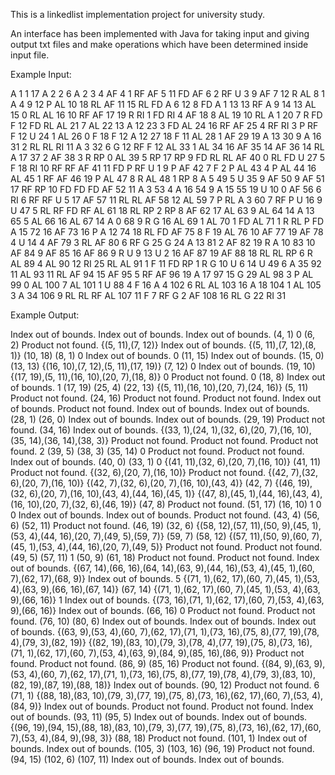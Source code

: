 This is a linkedlist implementation project for university study. 

An interface has been implemented with Java for taking input and giving output txt files and make operations which have been determined inside input file.


Example Input: 


A 1 1 17
A 2 2 6
A 2 3 4
AF 4 1
RF
AF 5 11
FD
AF 6 2
RF
U 3 9
AF 7 12
R
AL 8 1
A 4 9 12
P
AL 10 18
RL
AF 11 15
RL
FD
A 6 12 8
FD
A 1 13 13
RF
A 9 14 13
AL 15 0
RL
AL 16 10
RF
AF 17 19
R
RI 1
FD
RI 4
AF 18 8
AL 19 10
RL
A 1 20 7
R
FD
F 12
FD
RL
AL 21 7
AL 22 13
A 12 23 3
FD
AL 24 16
RF
AF 25 4
RF
RI 3
P
RF
F 12
U 24 1
AL 26 0
F 18
F 12
A 12 27 18
F 11
AL 28 1
AF 29 19
A 13 30 9
A 16 31 2
RL
RL
RI 11
A 3 32 6
G 12
RF
F 12
AL 33 1
AL 34 16
AF 35 14
AF 36 14
RL
A 17 37 2
AF 38 3
R
RP 0
AL 39 5
RP 17
RP 9
FD
RL
RL
AF 40 0
RL
FD
U 27 5
F 18
RI 10
RF
RF
AF 41 11
FD
P
RF
U 1 9
P
AF 42 7
F 2
P
AL 43 4
P
AL 44 16
AL 45 1
RF
AF 46 19
P
AL 47 8
R
AL 48 1
RP 8
A 5 49 5
U 35 9
AF 50 9
AF 51 17
RF
RP 10
FD
FD
FD
AF 52 11
A 3 53 4
A 16 54 9
A 15 55 19
U 10 0
AF 56 6
RI 6
RF
RF
U 5 17
AF 57 11
RL
RL
AF 58 12
AL 59 7
P
RL
A 3 60 7
RF
P
U 16 9
U 47 5
RL
RF
FD
RF
AL 61 18
RL
RP 2
RP 8
AF 62 17
AL 63 9
AL 64 14
A 13 65 5
AL 66 16
AL 67 14
A 0 68 9
R
G 16
AL 69 1
AL 70 1
FD
AL 71 1
R
RL
P
FD
A 15 72 16
AF 73 16
P
A 12 74 18
RL
FD
AF 75 8
F 19
AL 76 10
AF 77 19
AF 78 4
U 14 4
AF 79 3
RL
AF 80 6
RF
G 25
G 24
A 13 81 2
AF 82 19
R
A 10 83 10
AF 84 9
AF 85 16
AF 86 9
R
U 9 13
U 2 16
AF 87 19
AF 88 18
RL
RL
RP 6
R
AL 89 4
AL 90 12
RI 25
RL
AL 91 1
F 11
FD
RP 1
R
G 10
U 6 14
U 49 6
A 35 92 11
AL 93 11
RL
AF 94 15
AF 95 5
RF
AF 96 19
A 17 97 15
G 29
AL 98 3
P
AL 99 0
AL 100 7
AL 101 1
U 88 4
F 16
A 4 102 6
RL
AL 103 16
A 18 104 1
AL 105 3
A 34 106 9
RL
RL
RF
AL 107 11
F 7
RF
G 2
AF 108 16
RL
G 22
RI 31


Example Output:

Index out of bounds.
Index out of bounds.
Index out of bounds.
(4, 1)
0
(6, 2)
Product not found.
{(5, 11),(7, 12)}
Index out of bounds.
{(5, 11),(7, 12),(8, 1)}
(10, 18)
(8, 1)
0
Index out of bounds.
0
(11, 15)
Index out of bounds.
(15, 0)
(13, 13)
{(16, 10),(7, 12),(5, 11),(17, 19)}
(7, 12)
0
Index out of bounds.
(19, 10)
{(17, 19),(5, 11),(16, 10),(20, 7),(18, 8)}
0
Product not found.
0
(18, 8)
Index out of bounds.
1
(17, 19)
(25, 4)
(22, 13)
{(5, 11),(16, 10),(20, 7),(24, 16)}
(5, 11)
Product not found.
(24, 16)
Product not found.
Product not found.
Index out of bounds.
Product not found.
Index out of bounds.
Index out of bounds.
(28, 1)
(26, 0)
Index out of bounds.
Index out of bounds.
(29, 19)
Product not found.
(34, 16)
Index out of bounds.
{(33, 1),(24, 1),(32, 6),(20, 7),(16, 10),(35, 14),(36, 14),(38, 3)}
Product not found.
Product not found.
Product not found.
2
(39, 5)
(38, 3)
(35, 14)
0
Product not found.
Product not found.
Index out of bounds.
(40, 0)
(33, 1)
0
{(41, 11),(32, 6),(20, 7),(16, 10)}
(41, 11)
Product not found.
{(32, 6),(20, 7),(16, 10)}
Product not found.
{(42, 7),(32, 6),(20, 7),(16, 10)}
{(42, 7),(32, 6),(20, 7),(16, 10),(43, 4)}
(42, 7)
{(46, 19),(32, 6),(20, 7),(16, 10),(43, 4),(44, 16),(45, 1)}
{(47, 8),(45, 1),(44, 16),(43, 4),(16, 10),(20, 7),(32, 6),(46, 19)}
(47, 8)
Product not found.
(51, 17)
(16, 10)
1
0
0
Index out of bounds.
Index out of bounds.
Product not found.
(43, 4)
(56, 6)
(52, 11)
Product not found.
(46, 19)
(32, 6)
{(58, 12),(57, 11),(50, 9),(45, 1),(53, 4),(44, 16),(20, 7),(49, 5),(59, 7)}
(59, 7)
(58, 12)
{(57, 11),(50, 9),(60, 7),(45, 1),(53, 4),(44, 16),(20, 7),(49, 5)}
Product not found.
Product not found.
(49, 5)
(57, 11)
1
(50, 9)
(61, 18)
Product not found.
Product not found.
Index out of bounds.
{(67, 14),(66, 16),(64, 14),(63, 9),(44, 16),(53, 4),(45, 1),(60, 7),(62, 17),(68, 9)}
Index out of bounds.
5
{(71, 1),(62, 17),(60, 7),(45, 1),(53, 4),(63, 9),(66, 16),(67, 14)}
(67, 14)
{(71, 1),(62, 17),(60, 7),(45, 1),(53, 4),(63, 9),(66, 16)}
1
Index out of bounds.
{(73, 16),(71, 1),(62, 17),(60, 7),(53, 4),(63, 9),(66, 16)}
Index out of bounds.
(66, 16)
0
Product not found.
Product not found.
(76, 10)
(80, 6)
Index out of bounds.
Index out of bounds.
Index out of bounds.
{(63, 9),(53, 4),(60, 7),(62, 17),(71, 1),(73, 16),(75, 8),(77, 19),(78, 4),(79, 3),(82, 19)}
{(82, 19),(83, 10),(79, 3),(78, 4),(77, 19),(75, 8),(73, 16),(71, 1),(62, 17),(60, 7),(53, 4),(63, 9),(84, 9),(85, 16),(86, 9)}
Product not found.
Product not found.
(86, 9)
(85, 16)
Product not found.
{(84, 9),(63, 9),(53, 4),(60, 7),(62, 17),(71, 1),(73, 16),(75, 8),(77, 19),(78, 4),(79, 3),(83, 10),(82, 19),(87, 19),(88, 18)}
Index out of bounds.
(90, 12)
Product not found.
6
(71, 1)
{(88, 18),(83, 10),(79, 3),(77, 19),(75, 8),(73, 16),(62, 17),(60, 7),(53, 4),(84, 9)}
Index out of bounds.
Product not found.
Product not found.
Index out of bounds.
(93, 11)
(95, 5)
Index out of bounds.
Index out of bounds.
{(96, 19),(94, 15),(88, 18),(83, 10),(79, 3),(77, 19),(75, 8),(73, 16),(62, 17),(60, 7),(53, 4),(84, 9),(98, 3)}
(88, 18)
Product not found.
(101, 1)
Index out of bounds.
Index out of bounds.
(105, 3)
(103, 16)
(96, 19)
Product not found.
(94, 15)
(102, 6)
(107, 11)
Index out of bounds.
Index out of bounds.
